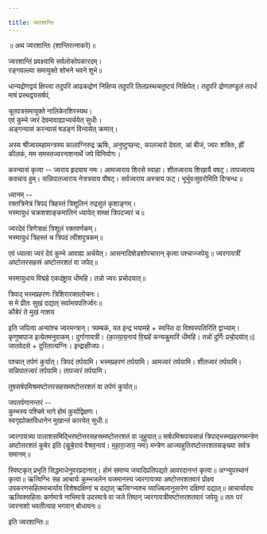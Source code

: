 ```yaml
---

title: ज्वरशान्तिः
---
```



॥ अथ ज्वरशान्तिः (शान्तिरत्नाकरे)॥

ज्वरशान्तिं प्रवक्ष्यामि सर्वलोकोपकारदम्।  
रङ्गवल्ल्या समायुक्ते शोभने भवने शुभे॥

धान्यद्रोणद्वयं क्षिप्त्वा तदुपरि आढकद्रोणं निक्षिप्य
तदुपरि तिलप्रस्थचतुष्टयं निक्षिपेत्। तदुपरि
द्रोणतण्डुलं तदर्धं माषं प्रस्थद्वयसर्षपं,

चूतपत्रसमायुक्ते नालिकेरशिरस्यथ।  
एवं कुम्भे ज्वरं देवमावाह्याभ्यर्चयेत् सुधीः।  
अङ्गन्यासं करन्यासं षडङ्गं विन्यसेत् क्रमात्।

अस्य श्रीज्वरमहामन्त्रस्य कालाग्निरुद्र ऋषिः,
अनुष्टुप्छन्दः, कालज्वरो देवता, आं बीजं,
ज्वरः शक्तिः, ह्रीं कीलकं, मम समस्तज्वरनाशनार्थे
जपे विनियोगः।

करन्यासं कृत्वा --
ज्वराय हृदयाय नमः। आमज्वराय शिरसे स्वाहा।
शीतज्वराय शिखायै वषट्। तापज्वराय कवचाय हुम्।
सन्निपातज्वराय नेत्रत्रयाय वौषट्। सर्वज्वराय अस्त्राय फट्।
भूर्भुवःसुवरोमिति दिग्बन्धः॥

ध्यानम् --  
रक्तत्रिनेत्रं त्रिपदं त्रिहस्तं त्रिशूलिनं रुद्रसुतं कृशाङ्गम्।  
भस्मायुधं चक्रशशाङ्कमालिनं ध्यायेत् समक्षं त्रिपदज्वरं च॥

ज्वरदेवं त्रिणेत्राक्षं त्रिशूलं रक्तवर्णकम्।  
भस्मायुधं त्रिहस्तं च त्रिपदं त्वीशपुत्रकम्॥

एवं ध्यात्वा ज्वरं देवं कुम्भे आवाह्य अर्चयेत्।
आसनादिषोडशोपचारान् कृत्वा पश्चाज्जपेयुः॥
ज्वरगायत्रीं अष्टोत्तरसहस्रं अष्टोत्तरशतं वा जपेत्॥

भस्मायुधाय विद्महे एकदंष्ट्राय धीमहि।
तन्नो ज्वरः प्रचोदयात्॥

त्रिपाद् भस्मप्रहरणः त्रिशिरारक्तलोचनः।  
स मे प्रीतः सुखं दद्यात् सर्वामयपतिर्ज्वरः॥  
कौबेरं ते मुखं नाशय

इति जपित्वा अन्यांश्च ज्वरमन्त्रान्।
त्र्यम्बकं, यत इन्द्र भयामहे + स्वस्ति दा विश्वस्पतिरिति द्वाभ्याम्।
कृणुष्वपाज इत्येतमनुवाकम्।
दुर्गागायत्री।
(का॒त्या॒य॒नाय॑ वि॒द्महे॑ कन्यकु॒मारि॑ धीमहि।
तन्नो॑ दुर्गिः प्रचो॒दया॑॑त्॥)
जातवेदसे + दुरितात्यग्निः।
इन्द्राक्षीजपः।

पश्चात् तर्पणं कुर्यात्।
त्रिपदं तर्पयामि।
भस्मप्रहरणं तर्पयामि।
आमज्वरं तर्पयामि।
शीतज्वरं तर्पयामि।
सन्निपातज्वरं तर्पयामि।
तापज्वरं तर्पयामि।

तुषसर्षपमिश्रमष्टोत्तरसहस्रमष्टोत्तरशतं वा तर्पणं कुर्यात्॥

जपतर्पणानन्तरं --  
कुम्भस्य पश्चिमे भागे होमं कुर्याद्विक्षणः।  
स्वगृह्योक्तविधानेन मुखान्तं कारयेत् सुधीः॥

ज्वरगायत्र्या पालाशसमिद्भिरष्टोत्तरसहस्रमष्टोत्तरशतं
वा जुहुयात्॥ सर्षपमिश्रपायसान्नं त्रिपाद्भस्मप्रहरणमन्त्रेण
अष्टोत्तरशतं कुबेर इति (कु॒बे॒राय॑ वैश्रव॒नाय॑। म॒हा॒रा॒जाय॒ नमः॑) मन्त्रेण आज्याहुतिरष्टोत्तरशतसङ्ख्या सर्वत्र समानम्॥

स्विष्टकृत् प्रभृति सिद्धमाधेनुवरप्रदानात्। होमं समाप्य
जयादिप्रतिपद्यते आवरदानन्तं कृत्वा॥ अग्न्युपस्थानं कृत्वा॥
ऋत्विग्भिः सह आचार्यः कुम्भजलेन यजमानस्य ज्वरगायत्र्या
अष्टोत्तरशतवारं प्रोक्ष्य उपकरणसहितमाचार्याय विशेषदक्षिणां च दद्यात् ऋत्विग्भ्यश्च व्याधिबलानुसारेण दक्षिणां दद्यात्॥
आचार्यादयः ऋत्विक्सहिताः कर्णमात्रे नाभिमात्रे उदरमात्रे वा
जले तिष्ठन् ज्वरगायत्रीमष्टोत्तरशतवारं जपेयुः॥
ततः परं ज्वरनाशो भवतीत्याह भगवान् बोधायनः॥

इति ज्वरशान्तिः॥
